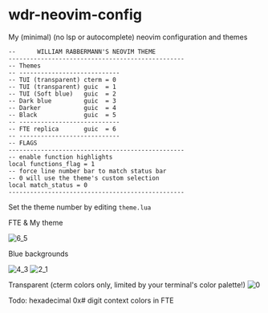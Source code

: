 # wdr-neovim-config
My (minimal) (no lsp or autocomplete) neovim configuration and themes

```
--		WILLIAM RABBERMANN'S NEOVIM THEME      
-------------------------------------------------
-- Themes      
-- ----------------------------      
-- TUI (transparent) cterm = 0
-- TUI (transparent) guic  = 1       
-- TUI (Soft blue)   guic  = 2   
-- Dark blue         guic  = 3    
-- Darker            guic  = 4       
-- Black             guic  = 5    
-- ----------------------------  
-- FTE replica       guic  = 6
-- ----------------------------  
-- FLAGS
-------------------------------------------------
-- enable function highlights
local functions_flag = 1
-- force line number bar to match status bar
-- 0 will use the theme's custom selection
local match_status = 0 
-------------------------------------------------
```
Set the theme number by editing ```theme.lua```


FTE & My theme

![6_5](https://user-images.githubusercontent.com/105755092/212413375-31a35a48-eb90-47d8-9a1e-92da31a8db42.png)

Blue backgrounds

![4_3](https://user-images.githubusercontent.com/105755092/212413401-14446592-15ff-4e37-86f5-e9d1117e08fb.png)
![2_1](https://user-images.githubusercontent.com/105755092/212413413-3326a3f8-bdfe-4dbc-b9a6-0318a5fd6dab.png)

Transparent
(cterm colors only, limited by your terminal's color palette!)
![0](https://user-images.githubusercontent.com/105755092/212415920-9f8010b2-99c3-46c2-810c-c9f6da425155.png)

Todo: hexadecimal 0x# digit context colors in FTE
